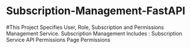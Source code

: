 # Subscription-Management-FastAPI

#This Project Specifies User, Role, Subscription and Permissions Management Service.
Subscription Management Includes :
      Subscription
      Service
      API Permissions
      Page Permissions
      
